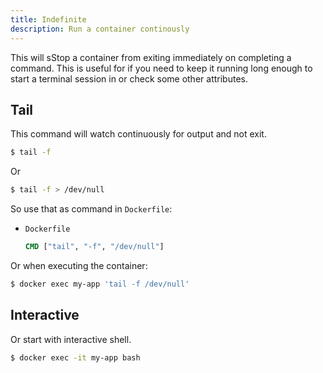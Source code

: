 ```yaml
---
title: Indefinite
description: Run a container continously
---
```


This will sStop a container from exiting immediately on completing a command. This is useful for if you need to keep it running long enough to start a terminal session in or check some other attributes.


## Tail

This command will watch continuously for output and not exit.

```sh
$ tail -f
```

Or

```sh
$ tail -f > /dev/null
```

So use that as command in `Dockerfile`:

- `Dockerfile`
    ```Dockerfile
    CMD ["tail", "-f", "/dev/null"]
    ```

Or when executing the container:

```sh
$ docker exec my-app 'tail -f /dev/null'
```


## Interactive

Or start with interactive shell.

```sh
$ docker exec -it my-app bash
```
